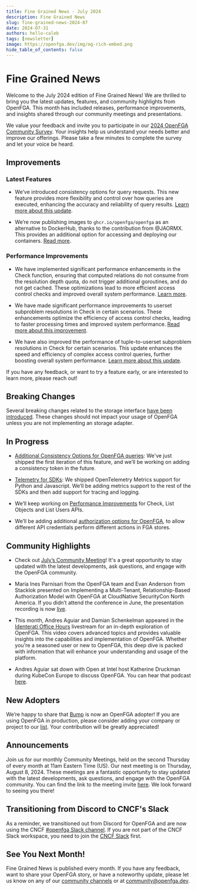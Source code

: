 ```yaml
---
title: Fine Grained News - July 2024
description: Fine Grained News
slug: fine-grained-news-2024-07
date: 2024-07-31
authors: hello-caleb
tags: [newsletter]
image: https://openfga.dev/img/og-rich-embed.png
hide_table_of_contents: false
---
```

# Fine Grained News


Welcome to the July 2024 edition of Fine Grained News! We are thrilled to bring you the latest updates, features, and community highlights from OpenFGA. This month has included releases, performance improvements, and insights shared through our community meetings and presentations.


We value your feedback and invite you to participate in our [2024 OpenFGA Community Survey](https://www.surveymonkey.com/r/OPENFGA2024). Your insights help us understand your needs better and improve our offerings. Please take a few minutes to complete the survey and let your voice be heard.


## Improvements


### Latest Features


- We’ve introduced consistency options for query requests. This new feature provides more flexibility and control over how queries are executed, enhancing the accuracy and reliability of query results. [Learn more about this update](https://openfga.dev/blog/stronger-consistency-options-announcement).


- We’re now publishing images to `ghcr.io/openfga/openfga` as an alternative to DockerHub, thanks to the contribution from @JAORMX. This provides an additional option for accessing and deploying our containers. [Read more](https://github.com/openfga/openfga/commit/#1775).


### Performance Improvements


- We have implemented significant performance enhancements in the Check function, ensuring that computed relations do not consume from the resolution depth quota, do not trigger additional goroutines, and do not get cached. These optimizations lead to more efficient access control checks and improved overall system performance. [Learn more](https://github.com/openfga/openfga/commit/#1786).


- We have made significant performance improvements to userset subproblem resolutions in Check in certain scenarios. These enhancements optimize the efficiency of access control checks, leading to faster processing times and improved system performance. [Read more about this improvement](https://github.com/openfga/openfga/commit/#1734).


- We have also improved the performance of tuple-to-userset subproblem resolutions in Check for certain scenarios. This update enhances the speed and efficiency of complex access control queries, further boosting overall system performance. [Learn more about this update](https://github.com/openfga/openfga/commit/#1735).


If you have any feedback, or want to try a feature early, or are interested to learn more, please reach out!


## Breaking Changes


Several breaking changes related to the storage interface [have been introduced](https://github.com/openfga/openfga/releases/tag/v1.5.7). These changes should not impact your usage of OpenFGA unless you are not implementing an storage adapter.


## In Progress


- [Additional Consistency Options for OpenFGA queries](https://github.com/openfga/roadmap/issues/54): We've just shipped the first iteration of this feature, and we’ll be working on adding a consistency token in the future.


- [Telemetry for SDKs](https://github.com/openfga/roadmap/issues/41): We shipped OpenTelemetry Metrics support for Python and Javascript. We’ll be adding metrics support to the rest of the SDKs and then add support for tracing and logging.


- We’ll keep working on [Performance Improvements](https://github.com/openfga/roadmap/issues/61) for Check, List Objects and List Users APIs.


- We’ll be adding additional [authorization options for OpenFGA](https://github.com/openfga/roadmap/issues/30), to allow different API credentials perform different actions in FGA stores.


## Community Highlights


- Check out [July’s Community Meeting](https://www.youtube.com/watch?v=GvgeQcQlUuU&t=212s&pp=ygUHT3BlbkZHQQ%3D%3D)! It's a great opportunity to stay updated with the latest developments, ask questions, and engage with the OpenFGA community.


- Maria Ines Parnisari from the OpenFGA team and Evan Anderson from Stacklok presented on Implementing a Multi-Tenant, Relationship-Based Authorization Model with OpenFGA at CloudNative SecurityCon North America. If you didn’t attend the conference in June, the presentation recording is now [live](https://www.youtube.com/watch?v=zIJOBLbaZOc).


- This month, Andres Aguiar and Damian Schenkelman appeared in the [Identerati Office Hours](https://www.youtube.com/watch?v=Ups1FFxK3VE&pp=ygUHT3BlbkZHQQ%3D%3D) livestream for an in-depth exploration of OpenFGA. This video covers advanced topics and provides valuable insights into the capabilities and implementation of OpenFGA. Whether you're a seasoned user or new to OpenFGA, this deep dive is packed with information that will enhance your understanding and usage of the platform.


- Andres Aguiar sat down with Open at Intel host Katherine Druckman during KubeCon Europe to discuss OpenFGA. You can hear that podcast <!-- markdown-link-check-disable -->
[here](https://www.intel.com/content/www/us/en/developer/articles/community/fine-grained-authorization-with-openfga.html).
<!-- markdown-link-check-enable -->


## New Adopters


We’re happy to share that [Bump](https://www.bump-charge.com/) is now an OpenFGA adopter! If you are using OpenFGA in production, please consider adding your company or project to our [list](https://github.com/openfga/community/blob/main/ADOPTERS.md). Your contribution will be greatly appreciated!


## Announcements


Join us for our monthly Community Meetings, held on the second Thursday of every month at 11am Eastern Time (US). Our next meeting is on Thursday, August 8, 2024. These meetings are a fantastic opportunity to stay updated with the latest developments, ask questions, and engage with the OpenFGA community. You can find the link to the meeting invite [here](https://openfga.dev/docs/community#monthly-community-meetings). We look forward to seeing you there!


## Transitioning from Discord to CNCF's Slack


As a reminder, we transitioned out from Discord for OpenFGA and are now using the CNCF [#openfga Slack channel](https://cloud-native.slack.com/archives/C06G1NNH47N). If you are not part of the CNCF Slack workspace, you need to join the [CNCF Slack](https://slack.cncf.io) first.


## See You Next Month!


Fine Grained News is published every month. If you have any feedback, want to share your OpenFGA story, or have a noteworthy update, please let us know on any of our [community channels](https://openfga.dev/community) or at [community@openfga.dev](mailto:community@openfga.dev).

